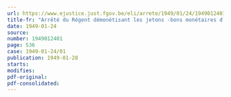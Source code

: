 ```yaml
---
url: https://www.ejustice.just.fgov.be/eli/arrete/1949/01/24/1949012401/justel
title-fr: "Arrêté du Régent démonétisant les jetons -bons monétaires d'un franc"
date: 1949-01-24
source:
number: 1949012401
page: 536
case: 1949-01-24/01
publication: 1949-01-28
starts:
modifies:
pdf-original:
pdf-consolidated:
---
```


